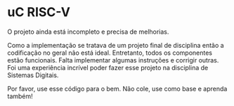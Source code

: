 # uC RISC-V

O projeto ainda está incompleto e precisa de melhorias.

Como a implementação se tratava de um projeto final de disciplina então a codificação no geral não está ideal. Entretanto, todos os componentes estão funcionais. Falta implementar algumas instruções e corrigir outras.
Foi uma experiência incrível poder fazer esse projeto na disciplina de Sistemas Digitais. 

Por favor, use esse código para o bem. Não cole, use como base e aprenda também!
